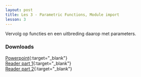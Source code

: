 ```yaml
---
layout: post
title: Les 3 - Parametric Functions, Module import
lesson: 3
---
```


Vervolg op functies en een uitbreding daarop met parameters.

### Downloads
[Powerpoint](https://drive.google.com/file/d/1zYX8HFuESlgbNzWFEaPdMv4ITX28QQAg/view?usp=sharing){:target="_blank"}  
[Reader part 1](https://drive.google.com/file/d/1OnYIJDLUStpTFjq31ieogKO0EVDFMsjw/view?usp=sharing){:target="_blank"}  
[Reader part 2](https://drive.google.com/file/d/1_oWLW68sGkIiWaAssRcmzj-IbfIQkYSH/view?usp=sharing){:target="_blank"}  
